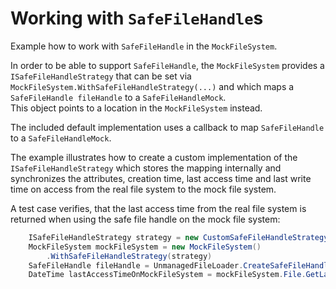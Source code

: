 # Working with `SafeFileHandle`s
Example how to work with `SafeFileHandle` in the `MockFileSystem`.

In order to be able to support `SafeFileHandle`, the `MockFileSystem` provides a `ISafeFileHandleStrategy`
that can be set via `MockFileSystem.WithSafeFileHandleStrategy(...)` and which maps a `SafeFileHandle fileHandle`
to a `SafeFileHandleMock`.  
This object points to a location in the `MockFileSystem` instead.

The included default implementation uses a callback to map `SafeFileHandle` to a `SafeFileHandleMock`.

The example illustrates how to create a custom implementation of the `ISafeFileHandleStrategy` which stores the
mapping internally and synchronizes the attributes, creation time, last access time and last write time on access
from the real file system to the mock file system.

A test case verifies, that the last access time from the real file system is returned when using the safe file handle
on the mock file system:
```csharp
    ISafeFileHandleStrategy strategy = new CustomSafeFileHandleStrategy(...);
    MockFileSystem mockFileSystem = new MockFileSystem()
	    .WithSafeFileHandleStrategy(strategy)
    SafeFileHandle fileHandle = UnmanagedFileLoader.CreateSafeFileHandle(pathToFileOnRealFileSystem);
    DateTime lastAccessTimeOnMockFileSystem = mockFileSystem.File.GetLastAccessTime(fileHandle);
```
